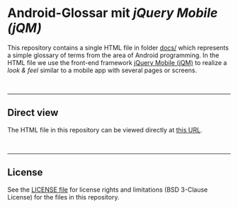 # Android-Glossar mit *jQuery Mobile (jQM)*

This repository contains a single HTML file in folder [docs/](docs/ ) which 
represents a simple glossary of terms from the area of Android programming.
In the HTML file we use the front-end framework 
[jQuery Mobile (jQM)](http://jquerymobile.com) to realize
a *look & feel* similar to a mobile app with several pages or screens.

<br>

----
## Direct view

The HTML file in this repository can be viewed directly at [this URL](https://mdecker-mobilecomputing.github.io/HTML_AndroidGlossar/index.html).

<br>

----
## License

See the [LICENSE file](LICENSE.md) for license rights and limitations (BSD 3-Clause License)
for the files in this repository.
